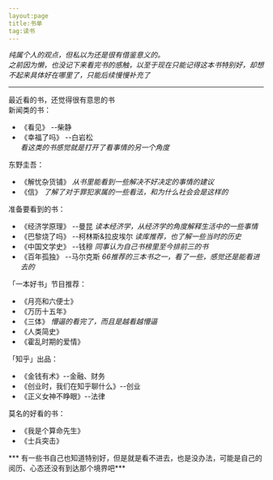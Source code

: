 ```yaml
---
layout:page
title:书单
tag:读书
---
```

*纯属个人的观点，但私以为还是很有借鉴意义的。  
之前因为懒，也没记下来看完书的感触，以至于现在只能记得这本书特别好，却想不起来具体好在哪里了，只能后续慢慢补充了*

----
最近看的书，还觉得很有意思的书  
新闻类的书：  
- 《看见》 --柴静  
- 《幸福了吗》 --白岩松  
*看这类的书感觉就是打开了看事情的另一个角度*  

东野圭吾：  
- 《解忧杂货铺》  *从书里能看到一些解决不好决定的事情的建议*  
- 《信》         *了解了对于罪犯家属的一些看法，和为什么社会会是这样的*  

准备要看到的书：
- 《经济学原理》 --曼昆       *读本经济学，从经济学的角度解释生活中的一些事情*  
- 《巴黎烧了吗》 --柯林斯&拉皮埃尔        *读库推荐，也了解一些当时的历史*  
- 《中国文学史》 --钱穆         *同事认为自己书榜里至今排前三的书*  
- 《百年孤独》   --马尔克斯          *66推荐的三本书之一，看了一些，感觉还是能看进去的* 

「一本好书」节目推荐：  
- 《月亮和六便士》   
- 《万历十五年》   
- 《三体》   *懵逼的看完了，而且是越看越懵逼*  
- 《人类简史》  
- 《霍乱时期的爱情》  

「知乎」出品：
- 《金钱有术》--金融、财务
- 《创业时，我们在知乎聊什么》--创业
- 《正义女神不睁眼》--法律

莫名的好看的书：  
- 《我是个算命先生》
- 《士兵突击》

*** 有一些书自己也知道特别好，但是就是看不进去，也是没办法，可能是自己的阅历、心态还没有到达那个境界吧***
